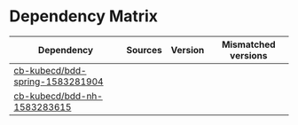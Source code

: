 # Dependency Matrix

Dependency | Sources | Version | Mismatched versions
---------- | ------- | ------- | -------------------
[cb-kubecd/bdd-spring-1583281904](https://github.com/cb-kubecd/bdd-spring-1583281904.git) |  | []() | 
[cb-kubecd/bdd-nh-1583283615](https://github.com/cb-kubecd/bdd-nh-1583283615.git) |  | []() | 
